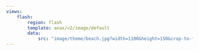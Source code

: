 ```yaml
---
views:
    flash:
        region: flash
        template: anax/v2/image/default
        data:
            src: "image/theme/beach.jpg?width=1100&height=150&crop-to-fit&area=0,0,30,0"
---
```

